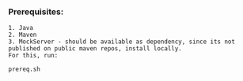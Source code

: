 ### Prerequisites:

	1. Java
	2. Maven
	3. MockServer - should be available as dependency, since its not published on public maven repos, install locally. 
	For this, run: 
```sh
prereq.sh
```

